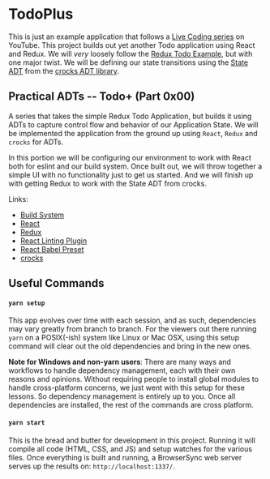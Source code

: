 # TodoPlus

This is just an example application that follows a [Live Coding series][playlist]
on YouTube. This project builds out yet another Todo application using
React and Redux. We will *very* loosely follow the
[Redux Todo Example][example], but with one major twist. We will be defining our
state transitions using the [State ADT][state-docs] from the
[crocks ADT library][crocks].

## Practical ADTs -- Todo+ (Part 0x00)
A series that takes the simple Redux Todo Application, but builds it using ADTs
to capture control flow and behavior of our Application State. We will be
implemented the application from the ground up using `React`, `Redux` and
`crocks` for ADTs.

In this portion we will be configuring our environment to work with React both
for eslint and our build system.  Once built out, we will throw together a
simple UI with no functionality just to get us started. And we will finish up
with getting Redux to work with the State ADT from crocks.

Links:
* [Build System](https://github.com/evilsoft/simply-evil-js)
* [React](https://reactjs.org/)
* [Redux](https://redux.js.org/basics/example-todo-list)
* [React Linting Plugin](https://github.com/yannickcr/eslint-plugin-react)
* [React Babel Preset](https://babeljs.io/docs/plugins/preset-react/)
* [crocks](https://evilsoft.github.io/crocks/docs/getting-started.html)

## Useful Commands

#### `yarn setup`
This app evolves over time with each session, and as such, dependencies may vary
greatly from branch to branch. For the viewers out there running `yarn` on a
POSIX(-ish) system like Linux or Mac OSX, using this setup command will clear
out the old dependencies and bring in the new ones.

**Note for Windows and non-yarn users**: There are many ways and workflows to
handle dependency management, each with their own reasons and opinions. Without
requiring people to install global modules to handle cross-platform concerns, we
just went with this setup for these lessons. So dependency management is
entirely up to you. Once all dependencies are installed, the rest of the
commands are cross platform.

#### `yarn start`
This is the bread and butter for development in this project. Running it will
compile all code (HTML, CSS, and JS) and setup watches for the various files.
Once everything is built and running, a BrowserSync web server serves up the
results on:
`http://localhost:1337/`.

[playlist]: https://www.youtube.com/playlist?list=PLjvgv-FpMo7XY8V1puB7TrMBt3r5W_zA6
[example]: https://redux.js.org/basics/example-todo-list
[state-docs]: https://evilsoft.github.io/crocks/docs/crocks/State.html
[crocks]: https://github.com/evilsoft/crocks

[code-00]: https://github.com/evilsoft/todo-plus/tree/0x00
[vid-00]: https://youtu.be/vaKD2-eG9-g